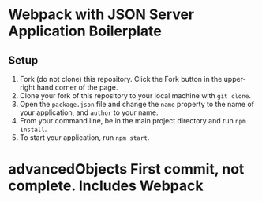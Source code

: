 # Webpack with JSON Server Application Boilerplate

## Setup

1. Fork (do not clone) this repository. Click the Fork button in the upper-right hand corner of the page.
1. Clone your fork of this repository to your local machine with `git clone`.
1. Open the `package.json` file and change the `name` property to the name of your application, and `author` to  your name.
1. From your command line, be in the main project directory and run `npm install`.
1. To start your application, run `npm start`.
# advancedObjects First commit, not complete. Includes Webpack 
